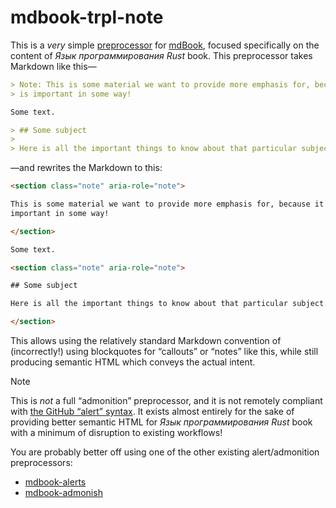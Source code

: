 # mdbook-trpl-note

This is a *very* simple [preprocessor][pre] for [mdBook][mdbook], focused specifically on the content of _Язык программирования Rust_  book. This preprocessor takes Markdown like this—

```markdown
> Note: This is some material we want to provide more emphasis for, because it
> is important in some way!

Some text.

> ## Some subject
>
> Here is all the important things to know about that particular subject.
```

—and rewrites the Markdown to this:

```html
<section class="note" aria-role="note">

This is some material we want to provide more emphasis for, because it is
important in some way!

</section>

Some text.

<section class="note" aria-role="note">

## Some subject

Here is all the important things to know about that particular subject.

</section>
```

This allows using the relatively standard Markdown convention of (incorrectly!) using blockquotes for “callouts” or “notes” like this, while still producing semantic HTML which conveys the actual intent.

> [!NOTE]
> This is *not* a full “admonition” preprocessor, and it is not remotely compliant with [the GitHub “alert” syntax][alerts]. It exists almost entirely for the sake of providing better semantic HTML for _Язык программирования Rust_ book with a minimum of disruption to existing workflows!
>
> You are probably better off using one of the other existing alert/admonition preprocessors:
>
> - [mdbook-alerts][mdbook-alerts]
> - [mdbook-admonish][mdbook-admonish]

[pre]: https://rust-lang.github.io/mdBook/format/configuration/preprocessors.html
[mdbook]: https://github.com/rust-lang/mdBook
[alerts]: https://docs.github.com/en/get-started/writing-on-github/getting-started-with-writing-and-formatting-on-github/basic-writing-and-formatting-syntax#alerts
[mdbook-alerts]: https://github.com/lambdalisue/rs-mdbook-alerts
[mdbook-admonish]: https://github.com/tommilligan/mdbook-admonish
